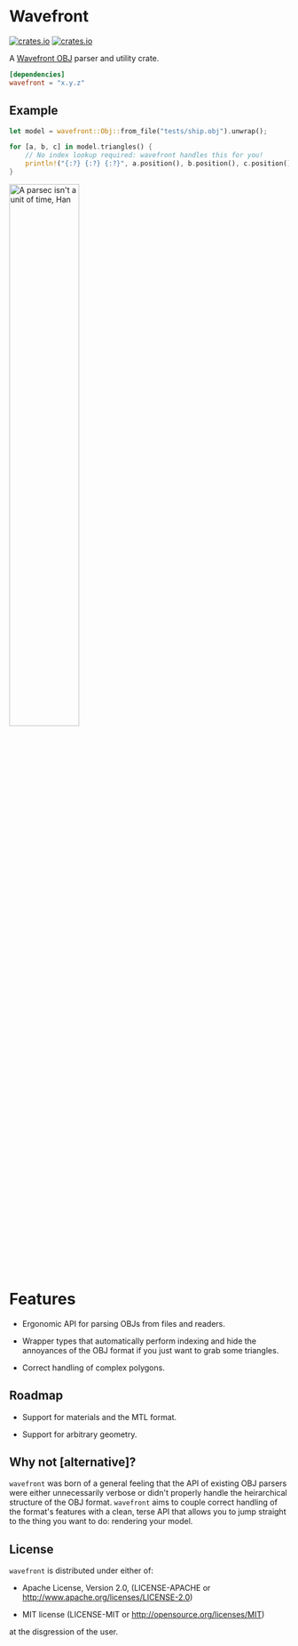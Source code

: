 # Wavefront

[![crates.io](https://img.shields.io/crates/v/wavefront.svg)](https://crates.io/crates/wavefront)
[![crates.io](https://docs.rs/wavefront/badge.svg)](https://docs.rs/wavefront)

A [Wavefront OBJ](https://en.wikipedia.org/wiki/Wavefront_.obj_file) parser and
utility crate.

```toml
[dependencies]
wavefront = "x.y.z"
```

## Example

```rust
let model = wavefront::Obj::from_file("tests/ship.obj").unwrap();

for [a, b, c] in model.triangles() {
    // No index lookup required: wavefront handles this for you!
    println!("{:?} {:?} {:?}", a.position(), b.position(), c.position());
}
```

<img src="https://raw.githubusercontent.com/zesterer/wavefront/master/misc/screenshot.png" alt="A parsec isn't a unit of time, Han" width="50%"/>

# Features

- Ergonomic API for parsing OBJs from files and readers.

- Wrapper types that automatically perform indexing and hide the annoyances of
  the OBJ format if you just want to grab some triangles.

- Correct handling of complex polygons.

## Roadmap

- Support for materials and the MTL format.

- Support for arbitrary geometry.

## Why not [alternative]?

`wavefront` was born of a general feeling that the API of existing OBJ parsers
were either unnecessarily verbose or didn't properly handle the heirarchical
structure of the OBJ format. `wavefront` aims to couple correct handling of the
format's features with a clean, terse API that allows you to jump straight to
the thing you want to do: rendering your model.

## License

`wavefront` is distributed under either of:

- Apache License, Version 2.0, (LICENSE-APACHE or http://www.apache.org/licenses/LICENSE-2.0)

- MIT license (LICENSE-MIT or http://opensource.org/licenses/MIT)

at the disgression of the user.
